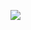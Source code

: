 ![](https://www.nta.go.jp/tmp/83b89f82-5982-476e-9715-c4a75fa631f8/images/f3194f97d00a9033450514fa1bd678f3a03387abbfe4bb8be2d9f118f2b53bcf.jpg)